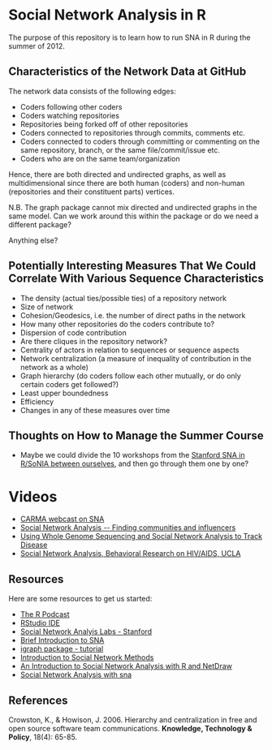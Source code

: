 # Social Network Analysis in R #

The purpose of this repository is to learn how to run SNA in R during the summer of 2012.

## Characteristics of the Network Data at GitHub ##

The network data consists of the following edges:

* Coders following other coders
* Coders watching repositories
* Repositories being forked off of other repositories
* Coders connected to repositories through commits, comments etc.
* Coders connected to coders through committing or commenting on the same repository, branch, or the same file/commit/issue etc.
* Coders who are on the same team/organization

Hence, there are both directed and undirected graphs, as well as multidimensional since there are both human (coders) and non-human (repositories and their constituent parts) vertices.

N.B. The graph package cannot mix directed and undirected graphs in the same model. Can we work around this within the package or do we need a different package?

Anything else?

## Potentially Interesting Measures That We Could Correlate With Various Sequence Characteristics ##

* The density (actual ties/possible ties) of a repository network
* Size of network
* Cohesion/Geodesics, i.e. the number of direct paths in the network
* How many other repositories do the coders contribute to?
* Dispersion of code contribution
* Are there cliques in the repository network?
* Centrality of actors in relation to sequences or sequence aspects
* Network centralization (a measure of inequality of contribution in the network as a whole)
* Graph hierarchy (do coders follow each other mutually, or do only certain coders get followed?)
* Least upper boundedness
* Efficiency
* Changes in any of these measures over time

## Thoughts on How to Manage the Summer Course ##

* Maybe we could divide the 10 workshops from the [Stanford SNA in R/SoNIA between ourselves](http://sna.stanford.edu/rlabs.php), and then go through them one by one?

# Videos #

* [CARMA webcast on SNA](http://carma.wayne.edu/Stream.asp?peid=667770c8946c4e10934e102c37c3dd941d)
* [Social Network Analysis -- Finding communities and influencers](http://youtu.be/WERsvhCkHhU)
* [Using Whole Genome Sequencing and Social Network Analysis to Track Disease](http://youtu.be/JrwNjqVD5-8)
* [Social Network Analysis, Behavioral Research on HIV/AIDS, UCLA](http://youtu.be/CrYx25m8J9g)

## Resources ##

Here are some resources to get us started:

* [The R Podcast](http://www.r-podcast.org/)
* [RStudio IDE](http://rstudio.org/)
* [Social Network Analyis Labs - Stanford](http://sna.stanford.edu/rlabs.php)
* [Brief Introduction to SNA](http://www.orgnet.com/sna.html)
* [igraph package - tutorial](http://igraph.sourceforge.net/igraphbook/)
* [Introduction to Social Network Methods](http://faculty.ucr.edu/~hanneman/networks/nettext.pdf)
* [An Introduction to Social Network Analysis with R and NetDraw](http://econometricsense.blogspot.com/2012/04/introduction-to-social-network-analysis.html)
* [Social Network Analysis with sna](http://www.jstatsoft.org/v24/i06/paper)

## References ##

Crowston, K., & Howison, J. 2006. Hierarchy and centralization in free and open source software team communications. **Knowledge, Technology & Policy**, 18(4): 65-85.
	